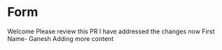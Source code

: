 # Form
Welcome
Please review this PR I have addressed the changes now
First Name- Ganesh
Adding more content
